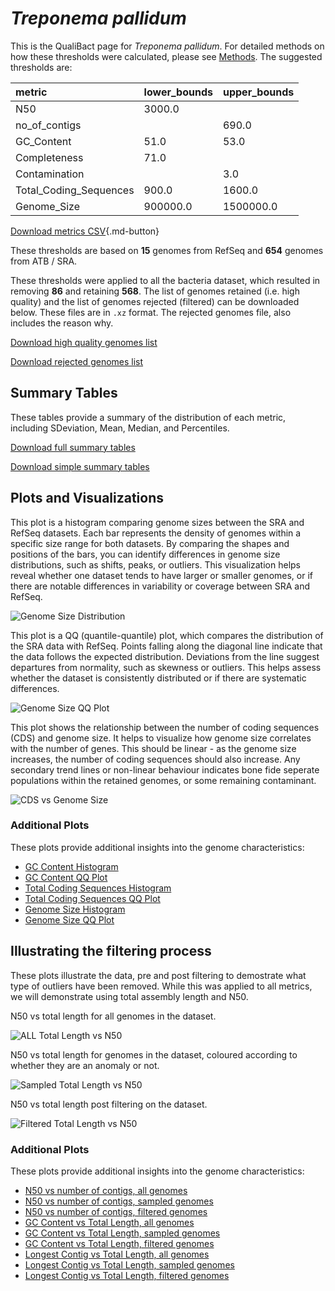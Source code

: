 # *Treponema pallidum*

This is the QualiBact page for *Treponema pallidum*. For detailed methods on how these thresholds were calculated, please see [Methods](../../methods.md).
The suggested thresholds are: 

| metric                 | lower_bounds   | upper_bounds   |
|:-----------------------|:---------------|:---------------|
| N50                    | 3000.0         |                |
| no_of_contigs          |                | 690.0          |
| GC_Content             | 51.0           | 53.0           |
| Completeness           | 71.0           |                |
| Contamination          |                | 3.0            |
| Total_Coding_Sequences | 900.0          | 1600.0         |
| Genome_Size            | 900000.0       | 1500000.0      |

[Download metrics CSV](Treponema_pallidum_metrics.csv){.md-button}


These thresholds are based on **15** genomes from RefSeq and **654** genomes from ATB / SRA.

These thresholds were applied to all the bacteria dataset, which resulted in removing **86** and retaining **568**.
The list of genomes retained (i.e. high quality) and the list of genomes rejected (filtered) can be downloaded below. These files are in `.xz` format. The rejected genomes file, also includes the reason why.

[Download high quality genomes list](Treponema_pallidum_high_quality_genomes.csv.xz)


[Download rejected genomes list](Treponema_pallidum_filtered_out_genomes.csv.xz)



## Summary Tables
These tables provide a summary of the distribution of each metric, including SDeviation, Mean, Median, and Percentiles.

[Download full summary tables](summary.csv)

[Download simple summary tables](selected_summary.csv)

## Plots and Visualizations

This plot is a histogram comparing genome sizes between the SRA and RefSeq datasets. Each bar represents the density of genomes within a specific size range for both datasets. By comparing the shapes and positions of the bars, you can identify differences in genome size distributions, such as shifts, peaks, or outliers. This visualization helps reveal whether one dataset tends to have larger or smaller genomes, or if there are notable differences in variability or coverage between SRA and RefSeq.

![Genome Size Distribution](Genome_Size_refseq_histogram_kde.png)

This plot is a QQ (quantile-quantile) plot, which compares the distribution of the SRA data with RefSeq. Points falling along the diagonal line indicate that the data follows the expected distribution. Deviations from the line suggest departures from normality, such as skewness or outliers. This helps assess whether the dataset is consistently distributed or if there are systematic differences.

![Genome Size QQ Plot](Genome_Size_refseq_qqplot.png)

This plot shows the relationship between the number of coding sequences (CDS) and genome size. It helps to visualize how genome size correlates with the number of genes. This should be linear - as the genome size increases, the number of coding sequences should also increase. Any secondary trend lines or non-linear behaviour indicates bone fide seperate populations within the retained genomes, or some remaining contaminant. 

![CDS vs Genome Size](Treponema_pallidum_CDS_vs_Genome_Size.png)

### Additional Plots

These plots provide additional insights into the genome characteristics:

- [GC Content Histogram](GC_Content_refseq_histogram_kde.png)
- [GC Content QQ Plot](GC_Content_refseq_qqplot.png)
- [Total Coding Sequences Histogram](Total_Coding_Sequences_refseq_histogram_kde.png)
- [Total Coding Sequences QQ Plot](Total_Coding_Sequences_refseq_qqplot.png)
- [Genome Size Histogram](Genome_Size_refseq_histogram_kde.png)
- [Genome Size QQ Plot](Genome_Size_refseq_qqplot.png)
## Illustrating the filtering process
These plots illustrate the data, pre and post filtering to demostrate what type of outliers have been removed. While this was applied to all metrics, we will demonstrate using total assembly length and N50.

N50 vs total length for all genomes in the dataset.

![ALL Total Length vs N50](Treponema_pallidum_all_total_length_N50.png)

N50 vs total length for genomes in the dataset, coloured according to whether they are an anomaly or not.

![Sampled Total Length vs N50](Treponema_pallidum_sample_total_length_N50.png)

N50 vs total length post filtering on the dataset.

![Filtered Total Length vs N50](Treponema_pallidum_filt_total_length_N50.png)

### Additional Plots

These plots provide additional insights into the genome characteristics:

- [N50 vs number of contigs, all genomes](Treponema_pallidum_all_N50_number.png)
- [N50 vs number of contigs, sampled genomes](Treponema_pallidum_sample_N50_number.png)
- [N50 vs number of contigs, filtered genomes](Treponema_pallidum_filt_N50_number.png)
- [GC Content vs Total Length, all genomes](Treponema_pallidum_all_total_length_GC_Content.png)
- [GC Content vs Total Length, sampled genomes](Treponema_pallidum_sample_total_length_GC_Content.png)
- [GC Content vs Total Length, filtered genomes](Treponema_pallidum_filt_total_length_GC_Content.png)
- [Longest Contig vs Total Length, all genomes](Treponema_pallidum_all_total_length_longest.png)
- [Longest Contig vs Total Length, sampled genomes](Treponema_pallidum_sample_total_length_longest.png)
- [Longest Contig vs Total Length, filtered genomes](Treponema_pallidum_filt_total_length_longest.png)
